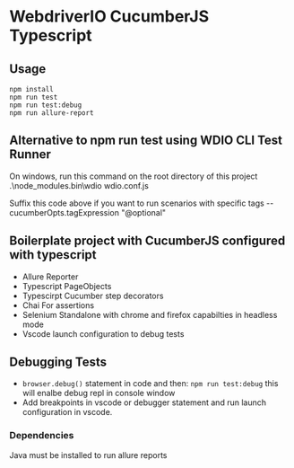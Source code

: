 # WebdriverIO CucumberJS Typescript

## Usage

    npm install
    npm run test
    npm run test:debug
    npm run allure-report

## Alternative to npm run test using WDIO CLI Test Runner
On windows, run this command on the root directory of this project
    .\node_modules\.bin\wdio wdio.conf.js

  Suffix this code above if you want to run scenarios with specific tags
    --cucumberOpts.tagExpression "@optional"


## Boilerplate project with CucumberJS configured with typescript

-   Allure Reporter
-   Typescript PageObjects
-   Typescirpt Cucumber step decorators
-   Chai For assertions
-   Selenium Standalone with chrome and firefox capabilties in headless mode
-   Vscode launch configuration to debug tests

## Debugging Tests

-   `browser.debug()` statement in code and then: `npm run test:debug` this will enalbe debug repl in console window
-   Add breakpoints in vscode or debugger statement and run launch configuration in vscode.

### Dependencies

Java must be installed to run allure reports
